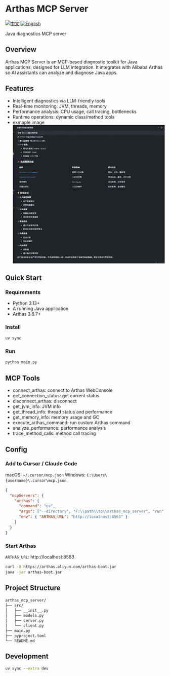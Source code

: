 # Arthas MCP Server

[![中文](https://img.shields.io/badge/lang-中文-blue.svg)](README.zh-CN.md) [![English](https://img.shields.io/badge/lang-English-red.svg)](README.en.md)

Java diagnostics MCP server

## Overview

Arthas MCP Server is an MCP-based diagnostic toolkit for Java applications, designed for LLM integration. It integrates with Alibaba Arthas so AI assistants can analyze and diagnose Java apps.

## Features

- Intelligent diagnostics via LLM-friendly tools
- Real-time monitoring: JVM, threads, memory
- Performance analysis: CPU usage, call tracing, bottlenecks
- Runtime operations: dynamic class/method tools
- exmaple image
![示例图片](./usecase/case1.jpg)

## Quick Start

### Requirements
- Python 3.13+
- A running Java application
- Arthas 3.6.7+

### Install
```bash
uv sync
```

### Run
```bash
python main.py
```

## MCP Tools

- connect_arthas: connect to Arthas WebConsole
- get_connection_status: get current status
- disconnect_arthas: disconnect
- get_jvm_info: JVM info
- get_thread_info: thread status and performance
- get_memory_info: memory usage and GC
- execute_arthas_command: run custom Arthas command
- analyze_performance: performance analysis
- trace_method_calls: method call tracing

## Config

### Add to Cursor / Claude Code

macOS: `~/.cursor/mcp.json`
Windows: `C:\Users\{username}\.cursor\mcp.json`

```json
{
  "mcpServers": {
    "arthas": {
      "command": "uv",
      "args": ["--directory", "F:\\path\\to\\arthas_mcp_server", "run", "python", "main.py"],
      "env": { "ARTHAS_URL": "http://localhost:8563" }
    }
  }
}
```

### Start Arthas

`ARTHAS_URL`: http://localhost:8563

```bash
curl -O https://arthas.aliyun.com/arthas-boot.jar
java -jar arthas-boot.jar
```

## Project Structure

```
arthas_mcp_server/
├── src/
│   ├── __init__.py
│   ├── models.py
│   ├── server.py
│   └── client.py
├── main.py
├── pyproject.toml
└── README.md
```

## Development

```bash
uv sync --extra dev
```

